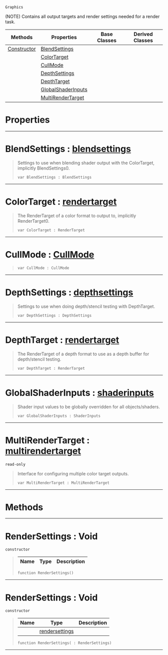  `Graphics`

(NOTE) Contains all output targets and render settings needed for a render task.

|Methods|Properties|Base Classes|Derived Classes|
|---|---|---|---|
|[ Constructor](rendersettings.md#rendersettings-void)|[ BlendSettings](rendersettings.md#blendsettings-zilch-engin)| | |
| |[ ColorTarget](rendersettings.md#colortarget-zilch-engine)| | |
| |[ CullMode](rendersettings.md#cullmode-zilch-engine-doc)| | |
| |[ DepthSettings](rendersettings.md#depthsettings-zilch-engin)| | |
| |[ DepthTarget](rendersettings.md#depthtarget-zilch-engine)| | |
| |[ GlobalShaderInputs](rendersettings.md#globalshaderinputs-zero)| | |
| |[ MultiRenderTarget](rendersettings.md#multirendertarget-zilch-e)| | |


 #  Properties


---  
 #  BlendSettings : [blendsettings](blendsettings.md)

> Settings to use when blending shader output with the ColorTarget, implicitly BlendSettings0.
> ``` lang=cpp, name=Nada
> var BlendSettings : BlendSettings


---  
 #  ColorTarget : [rendertarget](rendertarget.md)

> The RenderTarget of a color format to output to, implicitly RenderTarget0.
> ``` lang=cpp, name=Nada
> var ColorTarget : RenderTarget


---  
 #  CullMode : [CullMode](../enum_reference.md#cullmode)

> 
> ``` lang=cpp, name=Nada
> var CullMode : CullMode


---  
 #  DepthSettings : [depthsettings](depthsettings.md)

> Settings to use when doing depth/stencil testing with DepthTarget.
> ``` lang=cpp, name=Nada
> var DepthSettings : DepthSettings


---  
 #  DepthTarget : [rendertarget](rendertarget.md)

> The RenderTarget of a depth format to use as a depth buffer for depth/stencil testing.
> ``` lang=cpp, name=Nada
> var DepthTarget : RenderTarget


---  
 #  GlobalShaderInputs : [shaderinputs](shaderinputs.md)

> Shader input values to be globally overridden for all objects/shaders.
> ``` lang=cpp, name=Nada
> var GlobalShaderInputs : ShaderInputs


---  
 #  MultiRenderTarget : [multirendertarget](multirendertarget.md)

 `read-only`

> Interface for configuring multiple color target outputs.
> ``` lang=cpp, name=Nada
> var MultiRenderTarget : MultiRenderTarget


---  
 #  Methods


---  
 #  RenderSettings : Void

 `constructor`

> 
> |Name|Type|Description|
> |---|---|---|
> ``` lang=cpp, name=Nada
> function RenderSettings()
> ``` 


---  
 #  RenderSettings : Void

 `constructor`

> 
> |Name|Type|Description|
> |---|---|---|
> ||[rendersettings](rendersettings.md)| |
> ``` lang=cpp, name=Nada
> function RenderSettings( : RenderSettings)
> ``` 


---  
 

 